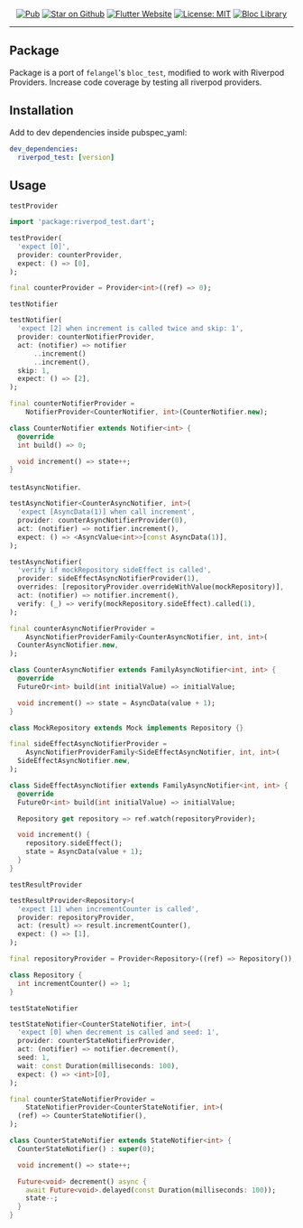 <p align="center">
<a href="https://pub.dev/packages/riverpod_test"><img src="https://img.shields.io/pub/v/riverpod_test.svg&color=blue" alt="Pub"></a>
<a href="https://github.com/Eronildo/riverpod_test"><img src="https://img.shields.io/github/stars/Eronildo/riverpod_test.svg?style=flat&logo=github&colorB=blue&label=stars" alt="Star on Github"></a>
<a href="https://docs.flutter.dev/development/data-and-backend/state-mgmt/options#riverpod"><img src="https://img.shields.io/badge/flutter-website-deepskyblue.svg" alt="Flutter Website"></a>
<a href="https://opensource.org/licenses/MIT"><img src="https://img.shields.io/badge/license-MIT-purple.svg" alt="License: MIT"></a>
<a href="https://github.com/rrousselGit/riverpod"><img src="https://img.shields.io/pub/v/riverpod.svg?label=riverpod&color=blue)](https://pub.dartlang.org/packages/riverpod" alt="Bloc Library"></a>
</p>

---

## Package

Package is a port of `felangel`'s `bloc_test`, modified to work with Riverpod Providers.
Increase code coverage by testing all riverpod providers.

## Installation

Add to dev dependencies inside pubspec_yaml:

```yaml
dev_dependencies:
  riverpod_test: [version]
```

## Usage

`testProvider`

```dart
import 'package:riverpod_test.dart';

testProvider(
  'expect [0]',
  provider: counterProvider,
  expect: () => [0],
);

final counterProvider = Provider<int>((ref) => 0);
```

`testNotifier`

```dart
testNotifier(
  'expect [2] when increment is called twice and skip: 1',
  provider: counterNotifierProvider,
  act: (notifier) => notifier
      ..increment()
      ..increment(),
  skip: 1,
  expect: () => [2],
);

final counterNotifierProvider =
    NotifierProvider<CounterNotifier, int>(CounterNotifier.new);

class CounterNotifier extends Notifier<int> {
  @override
  int build() => 0;

  void increment() => state++;
}

```

`testAsyncNotifier`.

```dart
testAsyncNotifier<CounterAsyncNotifier, int>(
  'expect [AsyncData(1)] when call increment',
  provider: counterAsyncNotifierProvider(0),
  act: (notifier) => notifier.increment(),
  expect: () => <AsyncValue<int>>[const AsyncData(1)],
);

testAsyncNotifier(
  'verify if mockRepository sideEffect is called',
  provider: sideEffectAsyncNotifierProvider(1),
  overrides: [repositoryProvider.overrideWithValue(mockRepository)],
  act: (notifier) => notifier.increment(),
  verify: (_) => verify(mockRepository.sideEffect).called(1),
);

final counterAsyncNotifierProvider =
    AsyncNotifierProviderFamily<CounterAsyncNotifier, int, int>(
  CounterAsyncNotifier.new,
);

class CounterAsyncNotifier extends FamilyAsyncNotifier<int, int> {
  @override
  FutureOr<int> build(int initialValue) => initialValue;

  void increment() => state = AsyncData(value + 1);
}

class MockRepository extends Mock implements Repository {}

final sideEffectAsyncNotifierProvider =
    AsyncNotifierProviderFamily<SideEffectAsyncNotifier, int, int>(
  SideEffectAsyncNotifier.new,
);

class SideEffectAsyncNotifier extends FamilyAsyncNotifier<int, int> {
  @override
  FutureOr<int> build(int initialValue) => initialValue;

  Repository get repository => ref.watch(repositoryProvider);

  void increment() {
    repository.sideEffect();
    state = AsyncData(value + 1);
  }
}
```

`testResultProvider`

```dart
testResultProvider<Repository>(
  'expect [1] when incrementCounter is called',
  provider: repositoryProvider,
  act: (result) => result.incrementCounter(),
  expect: () => [1],
);

final repositoryProvider = Provider<Repository>((ref) => Repository());

class Repository {
  int incrementCounter() => 1;
}

```

`testStateNotifier`

```dart
testStateNotifier<CounterStateNotifier, int>(
  'expect [0] when decrement is called and seed: 1',
  provider: counterStateNotifierProvider,
  act: (notifier) => notifier.decrement(),
  seed: 1,
  wait: const Duration(milliseconds: 100),
  expect: () => <int>[0],
);

final counterStateNotifierProvider =
    StateNotifierProvider<CounterStateNotifier, int>(
  (ref) => CounterStateNotifier(),
);

class CounterStateNotifier extends StateNotifier<int> {
  CounterStateNotifier() : super(0);

  void increment() => state++;

  Future<void> decrement() async {
    await Future<void>.delayed(const Duration(milliseconds: 100));
    state--;
  }
}

```